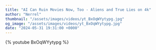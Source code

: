 ```yaml
---
title: "AI Can Ruin Movies Now, Too - Aliens and True Lies on 4k"
author: "Nerrel"
thumbnail: "/assets/images/videos/yt_BxOqWYytypg.jpg"
og_image: "/assets/images/videos/yt_BxOqWYytypg.jpg"
date: "2024-05-31 19:31:00 +0000"
---
```


{% youtube BxOqWYytypg %}